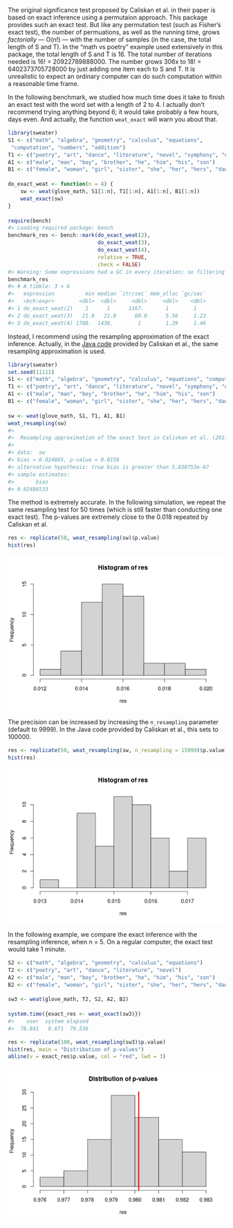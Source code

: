 
The original significance test proposed by Caliskan et al. in their
paper is based on exact inference using a permutaion approach. This
package provides such an exact test. But like any permutation test (such
as Fisher’s exact test), the number of permuations, as well as the
running time, grows *factorially* — O(n\!) — with the number of samples
(in the case, the total length of S and T). In the “math vs poetry”
example used extensively in this package, the total length of S and T is
16. The total number of iterations needed is 16\! = 20922789888000. The
number grows 306x to 18\! = 6402373705728000 by just adding one item
each to S and T. It is unrealistic to expect an ordinary computer can do
such computation within a reasonable time frame.

In the following benchmark, we studied how much time does it take to
finish an exact test with the word set with a length of 2 to 4. I
actually don’t recommend trying anything beyond 6; it would take
probably a few hours, days even. And actually, the function `weat_exact`
will warn you about that.

``` r
library(sweater)
S1 <- c("math", "algebra", "geometry", "calculus", "equations",
 "computation", "numbers", "addition")
T1 <- c("poetry", "art", "dance", "literature", "novel", "symphony", "drama", "sculpture")
A1 <- c("male", "man", "boy", "brother", "he", "him", "his", "son")
B1 <- c("female", "woman", "girl", "sister", "she", "her", "hers", "daughter")

do_exact_weat <- function(n = 4) {
    sw <- weat(glove_math, S1[1:n], T1[1:n], A1[1:n], B1[1:n])
    weat_exact(sw)
}

require(bench)
#> Loading required package: bench
benchmark_res <- bench::mark(do_exact_weat(2),
                             do_exact_weat(3),
                             do_exact_weat(4),
                             relative = TRUE,
                             check = FALSE)
#> Warning: Some expressions had a GC in every iteration; so filtering is disabled.
benchmark_res
#> # A tibble: 3 × 6
#>   expression          min median `itr/sec` mem_alloc `gc/sec`
#>   <bch:expr>        <dbl>  <dbl>     <dbl>     <dbl>    <dbl>
#> 1 do_exact_weat(2)    1      1      1167.       1        1   
#> 2 do_exact_weat(3)   21.9   21.8      60.0      5.56     1.23
#> 3 do_exact_weat(4) 1708.  1436.        1        1.29     1.46
```

Instead, I recommend using the resampling approximation of the exact
inference. Actually, in the [Java
code](https://dataverse.harvard.edu/file.xhtml?persistentId=doi:10.7910/DVN/DX4VWP/RQ1CIW&version=2.0)
provided by Caliskan et al., the same resampling approximation is used.

``` r
library(sweater)
set.seed(11111)
S1 <- c("math", "algebra", "geometry", "calculus", "equations", "computation", "numbers", "addition")
T1 <- c("poetry", "art", "dance", "literature", "novel", "symphony", "drama", "sculpture")
A1 <- c("male", "man", "boy", "brother", "he", "him", "his", "son")
B1 <- c("female", "woman", "girl", "sister", "she", "her", "hers", "daughter")

sw <- weat(glove_math, S1, T1, A1, B1)
weat_resampling(sw)
#> 
#>  Resampling approximation of the exact test in Caliskan et al. (2017)
#> 
#> data:  sw
#> bias = 0.024865, p-value = 0.0158
#> alternative hypothesis: true bias is greater than 5.838753e-07
#> sample estimates:
#>       bias 
#> 0.02486533
```

The method is extremely accurate. In the following simulation, we repeat
the same resampling test for 50 times (which is still faster than
conducting one exact test). The p-values are extremely close to the
0.018 repeated by Caliskan et al.

``` r
res <- replicate(50, weat_resampling(sw)$p.value)
hist(res)
```

![](resampling_files/figure-gfm/unnamed-chunk-3-1.png)<!-- -->

The precision can be increased by increasing the `n_resampling`
parameter (default to 9999). In the Java code provided by Caliskan et
al., this sets to 100000.

``` r
res <- replicate(50, weat_resampling(sw, n_resampling = 15999)$p.value)
hist(res)
```

![](resampling_files/figure-gfm/unnamed-chunk-4-1.png)<!-- -->

In the following example, we compare the exact inference with the
resampling inference, when n = 5. On a regular computer, the exact test
would take 1 minute.

``` r
S2 <- c("math", "algebra", "geometry", "calculus", "equations")
T2 <- c("poetry", "art", "dance", "literature", "novel")
A2 <- c("male", "man", "boy", "brother", "he", "him", "his", "son")
B2 <- c("female", "woman", "girl", "sister", "she", "her", "hers", "daughter")

sw3 <- weat(glove_math, T2, S2, A2, B2)

system.time({exact_res <- weat_exact(sw3)})
#>    user  system elapsed 
#>  78.841   0.671  79.536
```

``` r
res <- replicate(100, weat_resampling(sw3)$p.value)
hist(res, main = "Distribution of p-values")
abline(v = exact_res$p.value, col = "red", lwd = 3)
```

![](resampling_files/figure-gfm/unnamed-chunk-6-1.png)<!-- -->
